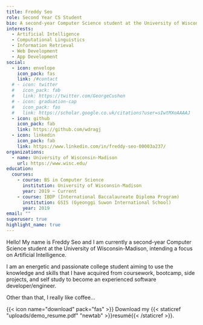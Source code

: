 ```yaml
---
title: Freddy Seo
role: Second Year CS Student
bio: A second-year Computer Science student at the University of Wisconsin-Madison.
interests:
  - Artificial Intelligence
  - Computational Linguistics
  - Information Retrieval
  - Web Development
  - App Development
social:
  - icon: envelope
    icon_pack: fas
    link: /#contact
  # - icon: twitter
  #   icon_pack: fab
  #   link: https://twitter.com/GeorgeCushen
  # - icon: graduation-cap
  #   icon_pack: fas
  #   link: https://scholar.google.co.uk/citations?user=sIwtMXoAAAAJ
  - icon: github
    icon_pack: fab
    link: https://github.com/wdragj
  - icon: linkedin
    icon_pack: fab
    link: https://www.linkedin.com/in/freddy-seo-00003a237/
organizations:
  - name: University of Wisconsin-Madison
    url: https://www.wisc.edu/
education:
  courses:
    - course: BS in Computer Science
      institution: University of Wisconsin-Madison
      year: 2019 ~ Current
    - course: IBDP (International Baccalaureate Diploma Program)
      institution: GSIS (Gyeonggi Suwon International School)
      year: 2019
email: ""
superuser: true
highlight_name: true
---
```


Hello! My name is Freddy Seo and I am currently a second-year Computer Science student at the University of Wisconsin-Madison, intending a focus on Artificial Intelligence.

I am an energetic and passionate college student aiming to use the knowledge and skills that I have acquired from coursework, bootcamp, side projects, and self study to become an experienced software developer/engineer.

Other than that, I really like coffee...


{{< icon name="download" pack="fas" >}} Download my {{< staticref "uploads/demo_resume.pdf" "newtab" >}}resumé{{< /staticref >}}.
